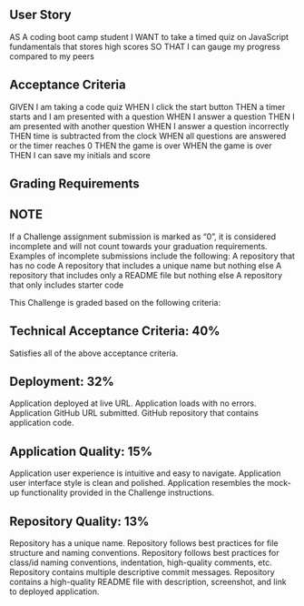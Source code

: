 ## User Story
AS A coding boot camp student
I WANT to take a timed quiz on JavaScript fundamentals that stores high scores
SO THAT I can gauge my progress compared to my peers

## Acceptance Criteria
GIVEN I am taking a code quiz
WHEN I click the start button
THEN a timer starts and I am presented with a question
WHEN I answer a question
THEN I am presented with another question
WHEN I answer a question incorrectly
THEN time is subtracted from the clock
WHEN all questions are answered or the timer reaches 0
THEN the game is over
WHEN the game is over
THEN I can save my initials and score

## Grading Requirements

## NOTE
If a Challenge assignment submission is marked as “0”, it is considered incomplete and will not count towards your graduation requirements. Examples of incomplete submissions include the following:
A repository that has no code
A repository that includes a unique name but nothing else
A repository that includes only a README file but nothing else
A repository that only includes starter code

This Challenge is graded based on the following criteria:

## Technical Acceptance Criteria: 40%
Satisfies all of the above acceptance criteria.

## Deployment: 32%
Application deployed at live URL.
Application loads with no errors.
Application GitHub URL submitted.
GitHub repository that contains application code.

## Application Quality: 15%
Application user experience is intuitive and easy to navigate.
Application user interface style is clean and polished.
Application resembles the mock-up functionality provided in the Challenge instructions.

## Repository Quality: 13%
Repository has a unique name.
Repository follows best practices for file structure and naming conventions.
Repository follows best practices for class/id naming conventions, indentation, high-quality comments, etc.
Repository contains multiple descriptive commit messages.
Repository contains a high-quality README file with description, screenshot, and link to deployed application.